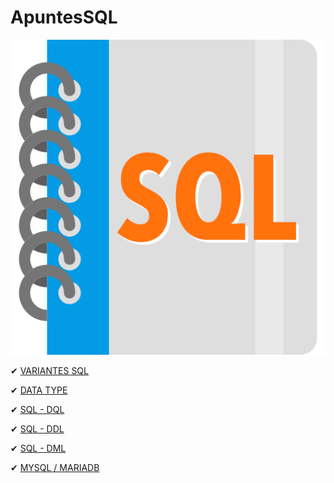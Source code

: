 # ApuntesSQL

![Imagen SQL](./imagenes/sql.png)

✔ [VARIANTES SQL](./SQL_y_sus_variantes.md)

✔ [DATA TYPE](./Tipos_de_datos.md)

✔ [SQL - DQL](./SQL_DQL.md)

✔ [SQL - DDL](./SQL_DDL.md)

✔ [SQL - DML](./SQL_DML.md)

✔ [MYSQL / MARIADB](./Instalacion_MySQL_o_MariaDB.md)
